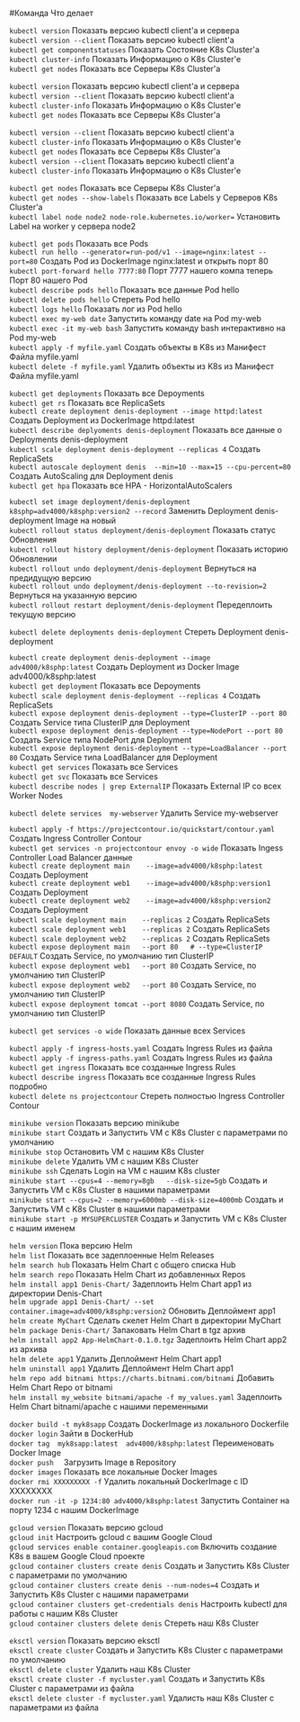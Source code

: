 #Команда				Что делает
	
```kubectl version```					Показать версию kubectl client'a и сервера  
```kubectl version --client```			Показать версию kubectl client'a  
```kubectl get componentstatuses```		Показать Состояние K8s Cluster'a  
```kubectl cluster-info```				Показать Информацию о K8s Cluster'e  
```kubectl get nodes```					Показать все Серверы K8s Cluster'a  

```kubectl version```					Показать версию kubectl client'a и сервера  
```kubectl version --client```			Показать версию kubectl client'a  
```kubectl cluster-info```				Показать Информацию о K8s Cluster'e  
```kubectl get nodes```					Показать все Серверы K8s Cluster'a  
	
```kubectl version --client```			Показать версию kubectl client'a  
```kubectl cluster-info```				Показать Информацию о K8s Cluster'e  
```kubectl get nodes```					Показать все Серверы K8s Cluster'a  
```kubectl version --client```			Показать версию kubectl client'a  
```kubectl cluster-info```				Показать Информацию о K8s Cluster'e  
	
```kubectl get nodes```					Показать все Серверы K8s Cluster'a  
```kubectl get nodes --show-labels```	Показать все Labels у Серверов K8s Cluster'a  
```kubectl label node node2 node-role.kubernetes.io/worker=```	Установить Label на worker у сервера node2  

```kubectl get pods```										Показать все Pods  
```kubectl run hello --generator=run-pod/v1 --image=nginx:latest --port=80```	Создать Pod из DockerImage nginx:latest и открыть порт 80  
```kubectl port-forward hello 7777:80``` 					Порт 7777 нашего компа теперь Порт 80 нашего Pod  
```kubectl describe pods hello```							Показать все данные  Pod hello  
```kubectl delete pods hello```								Стереть Pod hello   
```kubectl logs hello```									Показать лог из Pod hello  
```kubectl exec my-web date```								Запустить команду date на Pod my-web  
```kubectl exec -it my-web bash```							Запустить команду bash интерактивно на Pod my-web  
```kubectl apply -f myfile.yaml```							Создать объекты в K8s из Манифест Файла myfile.yaml  
```kubectl delete -f myfile.yaml```							Удалить объекты из K8s из Манифест Файла myfile.yaml  

```kubectl get deployments```													Показать все Depoyments  
```kubectl get rs```															Показать все ReplicaSets  
```kubectl create deployment denis-deployment --image httpd:latest```			Создать Deployment из DockerImage httpd:latest  
```kubectl describe deplyoments denis-deployment```								Показать все данные о Deployments denis-deployment  
```kubectl scale deployment denis-deployment --replicas 4```					Создать ReplicaSets  
```kubectl autoscale deployment denis  --min=10 --max=15 --cpu-percent=80```	Создать AutoScaling для Deployment denis  
```kubectl get hpa```															Показать все HPA - HorizontalAutoScalers  
	
```kubectl set image deployment/denis-deployment k8sphp=adv4000/k8sphp:version2 --record```	Заменить Deployment denis-deployment Image на новый   
```kubectl rollout status deployment/denis-deployment``` 									Показать статус Обновления  
```kubectl rollout history deployment/denis-deployment``` 									Показать историю Обновлении  
```kubectl rollout undo deployment/denis-deployment``` 										Вернуться на предидущую версию  
```kubectl rollout undo deployment/denis-deployment --to-revision=2```						Вернуться на указанную версию  
```kubectl rollout restart deployment/denis-deployment``` 									Передеплоить текущую версию  
	
```kubectl delete deployments denis-deployment``` 	Стереть Deployment denis-deployment  

```kubectl create deployment denis-deployment --image adv4000/k8sphp:latest```	Создать Deployment из Docker Image adv4000/k8sphp:latest  
```kubectl get deployment```													Показать все Depoyments  
```kubectl scale deployment denis-deployment --replicas 4```					Создать ReplicaSets  
```kubectl expose deployment denis-deployment --type=ClusterIP --port 80```		Создать Service типа ClusterIP для Deployment  
```kubectl expose deployment denis-deployment --type=NodePort --port 80```		Создать Service типа NodePort для Deployment  
```kubectl expose deployment denis-deployment --type=LoadBalancer --port 80```	Создать Service типа LoadBalancer  для Deployment  
```kubectl get services```														Показать все Services  
```kubectl get svc```															Показать все Services  
```kubectl describe nodes | grep ExternalIP```									Показать External IP со всех Worker Nodes  
	
```kubectl delete services  my-webserver```	Удалить Service my-webserver  

```kubectl apply -f https://projectcontour.io/quickstart/contour.yaml```	Создать Ingress Controller Contour  
```kubectl get services -n projectcontour envoy -o wide```					Показать Ingess Controller Load Balancer данные  
```kubectl create deployment main    --image=adv4000/k8sphp:latest``` 	Создать Deployment  
```kubectl create deployment web1    --image=adv4000/k8sphp:version1```	Создать Deployment  
```kubectl create deployment web2    --image=adv4000/k8sphp:version2```	Создать Deployment  
```kubectl scale deployment main    --replicas 2```						Создать ReplicaSets  
```kubectl scale deployment web1    --replicas 2```						Создать ReplicaSets  
```kubectl scale deployment web2    --replicas 2```						Создать ReplicaSets  
```kubectl expose deployment main   --port 80   # --type=ClusterIP  DEFAULT```	Создать Service, по умолчанию тип ClusterIP  
```kubectl expose deployment web1   --port 80```						Создать Service, по умолчанию тип ClusterIP  
```kubectl expose deployment web2   --port 80```						Создать Service, по умолчанию тип ClusterIP  
```kubectl expose deployment tomcat --port 8080```						Создать Service, по умолчанию тип ClusterIP  
	
```kubectl get services -o wide```	Показать данные всех Services  
	
```kubectl apply -f ingress-hosts.yaml```	Создать Ingress Rules из файла  
```kubectl apply -f ingress-paths.yaml```	Создать Ingress Rules из файла  
```kubectl get ingress```					Показать все созданные Ingress Rules  
```kubectl describe ingress```				Показать все созданные Ingress Rules подробно  
```kubectl delete ns projectcontour```		Стереть полностью Ingress Controller Contour  

```minikube version```	Показать версию minikube  
```minikube start```	Создать и Запустить VM с K8s Cluster с параметрами по умолчанию  
```minikube stop```		Остановить VM с нашим K8s Cluster  
```minikube delete```	Удалить VM с нашим K8s Cluster  
```minikube ssh```		Сделать Login на VM с нашим K8s cluster  
```minikube start --cpus=4 --memory=8gb   --disk-size=5gb``` 		Создать и Запустить VM с K8s Cluster в нашими параметрами  
```minikube start --cpus=2 --memory=6000mb --disk-size=4000mb```	Создать и Запустить VM с K8s Cluster в нашими параметрами  
```minikube start -p MYSUPERCLUSTER```								Создать и Запустить VM с K8s Cluster с нашим именем  

```helm version```	Пока версию Helm  
```helm list```		Показать все задеплоенные Helm Releases  
```helm search hub```	Показать Helm Chart с общего списка Hub  
```helm search repo```	Показать Helm Chart из добавленных Repos  
```helm install app1 Denis-Chart/```												Задеплоить Helm Chart app1 из директории Denis-Chart  
```helm upgrade app1 Denis-Chart/ --set container.image=adv4000/k8sphp:version2```	Обновить Деплоймент app1  
```helm create MyChart```						Сделать скелет Helm Chart в директории MyChart  
```helm package Denis-Chart/```					Запаковать Helm Chart в tgz архив  
```helm install app2 App-HelmChart-0.1.0.tgz```	Задеплоить Helm Chart app2 из архива  
```helm delete app1```							Удалить Деплоймент Helm Chart app1  
```helm uninstall app1```						Удалить Деплоймент Helm Chart app1  
```helm repo add bitnami https://charts.bitnami.com/bitnami```	Добавить Helm Chart Repo от bitnami  
```helm install my_website bitnami/apache -f my_values.yaml```	Задеплоить Helm Chart bitnami/apache с нашими переменными  

```docker build -t myk8sapp```								Создать DockerImage из локального Dockerfile  
```docker login```											Зайти в DockerHub  
```docker tag  myk8sapp:latest  adv4000/k8sphp:latest```	Переименовать Docker Image  
```docker push	```											Загрузить Image в Repository  
```docker images```											Показать все локальные Docker Images  
```docker rmi XXXXXXXXX -f```								Удалить локальный DockerImage с ID XXXXXXXX  
```docker run -it -p 1234:80 adv4000/k8sphp:latest```		Запустить Container на порту 1234 с нашим DockerImage  

```gcloud version```			Показать версию gcloud  
```gcloud init```				Настроить gcloud с вашим Google Cloud  
```gcloud services enable container.googleapis.com```	Включить создание K8s в вашем Google Cloud проекте  
```gcloud container clusters create denis```				Создать и Запустить K8s Cluster с параметрами по умолчанию  
```gcloud container clusters create denis --num-nodes=4```	Создать и Запустить K8s Cluster с нашими параметрами  
```gcloud container clusters get-credentials denis```		Настроить kubectl для работы с нашим K8s Cluster  
```gcloud container clusters delete denis```				Стереть наш K8s Cluster  

```eksctl version```				Показать версию eksctl  
```eksctl create cluster```			Создать и Запустить K8s Cluster с параметрами по умолчанию  
```eksctl delete cluster``` 		Удалить наш K8s Cluster  
```eksctl create cluster -f mycluster.yaml```	Создать и Запустить K8s Cluster с параметрами из файла  
```eksctl delete cluster -f mycluster.yaml```	Удалисть наш K8s Cluster с параметрами из файла  






